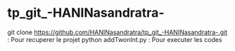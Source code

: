 # tp_git_-HANINasandratra-
git clone https://github.com/HANINasandratra/tp_git_-HANINasandratra-.git : Pour recuperer le projet 
python addTwonInt.py : Pour executer les codes
